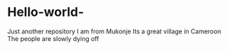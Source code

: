 # Hello-world-
Just another repository 
I am from Mukonje
Its a great village in Cameroon
The people are slowly dying off

